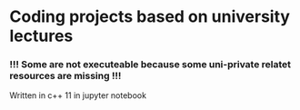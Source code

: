 # Coding projects based on university lectures

### !!! Some are not executeable because some uni-private relatet resources are missing !!!

Written in c++ 11 in jupyter notebook
